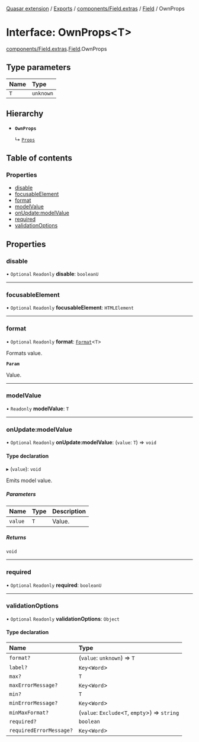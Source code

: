 [Quasar extension](../index.md) / [Exports](../modules.md) / [components/Field.extras](../modules/components_Field_extras.md) / [Field](../modules/components_Field_extras.Field.md) / OwnProps

# Interface: OwnProps<T\>

[components/Field.extras](../modules/components_Field_extras.md).[Field](../modules/components_Field_extras.Field.md).OwnProps

## Type parameters

| Name | Type |
| :------ | :------ |
| `T` | `unknown` |

## Hierarchy

- **`OwnProps`**

  ↳ [`Props`](components_Field_extras.Field.Props.md)

## Table of contents

### Properties

- [disable](components_Field_extras.Field.OwnProps.md#disable)
- [focusableElement](components_Field_extras.Field.OwnProps.md#focusableelement)
- [format](components_Field_extras.Field.OwnProps.md#format)
- [modelValue](components_Field_extras.Field.OwnProps.md#modelvalue)
- [onUpdate:modelValue](components_Field_extras.Field.OwnProps.md#onupdate:modelvalue)
- [required](components_Field_extras.Field.OwnProps.md#required)
- [validationOptions](components_Field_extras.Field.OwnProps.md#validationoptions)

## Properties

### disable

• `Optional` `Readonly` **disable**: `booleanU`

___

### focusableElement

• `Optional` `Readonly` **focusableElement**: `HTMLElement`

___

### format

• `Optional` `Readonly` **format**: [`Format`](components_Field_extras.Field.Format.md)<`T`\>

Formats value.

**`Param`**

Value.

___

### modelValue

• `Readonly` **modelValue**: `T`

___

### onUpdate:modelValue

• `Optional` `Readonly` **onUpdate:modelValue**: (`value`: `T`) => `void`

#### Type declaration

▸ (`value`): `void`

Emits model value.

##### Parameters

| Name | Type | Description |
| :------ | :------ | :------ |
| `value` | `T` | Value. |

##### Returns

`void`

___

### required

• `Optional` `Readonly` **required**: `booleanU`

___

### validationOptions

• `Optional` `Readonly` **validationOptions**: `Object`

#### Type declaration

| Name | Type |
| :------ | :------ |
| `format?` | (`value`: `unknown`) => `T` |
| `label?` | `Key`<`Word`\> |
| `max?` | `T` |
| `maxErrorMessage?` | `Key`<`Word`\> |
| `min?` | `T` |
| `minErrorMessage?` | `Key`<`Word`\> |
| `minMaxFormat?` | (`value`: `Exclude`<`T`, `empty`\>) => `string` |
| `required?` | `boolean` |
| `requiredErrorMessage?` | `Key`<`Word`\> |
